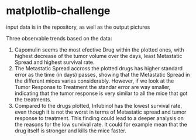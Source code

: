 # matplotlib-challenge

input data is in the repository, as well as the output pictures

Three observable trends based on the data:
1. Capomulin seems the most efective Drug within the plotted ones, with highest decrease of the tumor volume over the days,
least Metastatic Spread and highest survival rate.
2. The Metastatic Spread accross the plotted drugs has higher standard error as the time (in days) passes, showing that the
Metastatic Spread in the different mices varies considerably. However, if we look at the Tumor Response to Treatment the 
standar error are way smaller, indicating that the tumor response is very similar to all the mice that got the treatments.
3.  Compared to the drugs plotted, Infubinol has the lowest survival rate, even though it is not the worst in terms of 
Metastatic spread and tumor response to treatment. This finding could lead to a deeper analysis on the reasons for the low 
survival rate. It could for example mean that the drug itself is stronger and kills the mice faster.
